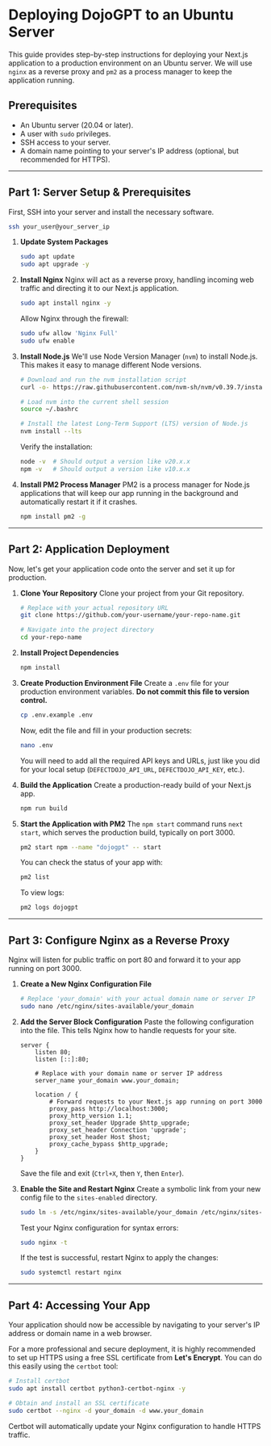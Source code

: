 # Deploying DojoGPT to an Ubuntu Server

This guide provides step-by-step instructions for deploying your Next.js application to a production environment on an Ubuntu server. We will use `nginx` as a reverse proxy and `pm2` as a process manager to keep the application running.

## Prerequisites

- An Ubuntu server (20.04 or later).
- A user with `sudo` privileges.
- SSH access to your server.
- A domain name pointing to your server's IP address (optional, but recommended for HTTPS).

---

## Part 1: Server Setup & Prerequisites

First, SSH into your server and install the necessary software.

```bash
ssh your_user@your_server_ip
```

1.  **Update System Packages**

    ```bash
    sudo apt update
    sudo apt upgrade -y
    ```

2.  **Install Nginx**
    Nginx will act as a reverse proxy, handling incoming web traffic and directing it to our Next.js application.

    ```bash
    sudo apt install nginx -y
    ```

    Allow Nginx through the firewall:
    ```bash
    sudo ufw allow 'Nginx Full'
    sudo ufw enable
    ```

3.  **Install Node.js**
    We'll use Node Version Manager (`nvm`) to install Node.js. This makes it easy to manage different Node versions.

    ```bash
    # Download and run the nvm installation script
    curl -o- https://raw.githubusercontent.com/nvm-sh/nvm/v0.39.7/install.sh | bash

    # Load nvm into the current shell session
    source ~/.bashrc

    # Install the latest Long-Term Support (LTS) version of Node.js
    nvm install --lts
    ```
    Verify the installation:
    ```bash
    node -v  # Should output a version like v20.x.x
    npm -v   # Should output a version like v10.x.x
    ```

4.  **Install PM2 Process Manager**
    PM2 is a process manager for Node.js applications that will keep our app running in the background and automatically restart it if it crashes.

    ```bash
    npm install pm2 -g
    ```

---

## Part 2: Application Deployment

Now, let's get your application code onto the server and set it up for production.

1.  **Clone Your Repository**
    Clone your project from your Git repository.

    ```bash
    # Replace with your actual repository URL
    git clone https://github.com/your-username/your-repo-name.git

    # Navigate into the project directory
    cd your-repo-name
    ```

2.  **Install Project Dependencies**

    ```bash
    npm install
    ```

3.  **Create Production Environment File**
    Create a `.env` file for your production environment variables. **Do not commit this file to version control.**

    ```bash
    cp .env.example .env
    ```

    Now, edit the file and fill in your production secrets:
    ```bash
    nano .env
    ```
    You will need to add all the required API keys and URLs, just like you did for your local setup (`DEFECTDOJO_API_URL`, `DEFECTDOJO_API_KEY`, etc.).

4.  **Build the Application**
    Create a production-ready build of your Next.js app.

    ```bash
    npm run build
    ```

5.  **Start the Application with PM2**
    The `npm start` command runs `next start`, which serves the production build, typically on port 3000.

    ```bash
    pm2 start npm --name "dojogpt" -- start
    ```

    You can check the status of your app with:
    ```bash
    pm2 list
    ```

    To view logs:
    ```bash
    pm2 logs dojogpt
    ```

---

## Part 3: Configure Nginx as a Reverse Proxy

Nginx will listen for public traffic on port 80 and forward it to your app running on port 3000.

1.  **Create a New Nginx Configuration File**

    ```bash
    # Replace 'your_domain' with your actual domain name or server IP
    sudo nano /etc/nginx/sites-available/your_domain
    ```

2.  **Add the Server Block Configuration**
    Paste the following configuration into the file. This tells Nginx how to handle requests for your site.

    ```nginx
    server {
        listen 80;
        listen [::]:80;

        # Replace with your domain name or server IP address
        server_name your_domain www.your_domain;

        location / {
            # Forward requests to your Next.js app running on port 3000
            proxy_pass http://localhost:3000;
            proxy_http_version 1.1;
            proxy_set_header Upgrade $http_upgrade;
            proxy_set_header Connection 'upgrade';
            proxy_set_header Host $host;
            proxy_cache_bypass $http_upgrade;
        }
    }
    ```
    Save the file and exit (`Ctrl+X`, then `Y`, then `Enter`).

3.  **Enable the Site and Restart Nginx**
    Create a symbolic link from your new config file to the `sites-enabled` directory.

    ```bash
    sudo ln -s /etc/nginx/sites-available/your_domain /etc/nginx/sites-enabled/
    ```

    Test your Nginx configuration for syntax errors:
    ```bash
    sudo nginx -t
    ```

    If the test is successful, restart Nginx to apply the changes:
    ```bash
    sudo systemctl restart nginx
    ```

---

## Part 4: Accessing Your App

Your application should now be accessible by navigating to your server's IP address or domain name in a web browser.

For a more professional and secure deployment, it is highly recommended to set up HTTPS using a free SSL certificate from **Let's Encrypt**. You can do this easily using the `certbot` tool:

```bash
# Install certbot
sudo apt install certbot python3-certbot-nginx -y

# Obtain and install an SSL certificate
sudo certbot --nginx -d your_domain -d www.your_domain
```
Certbot will automatically update your Nginx configuration to handle HTTPS traffic.
